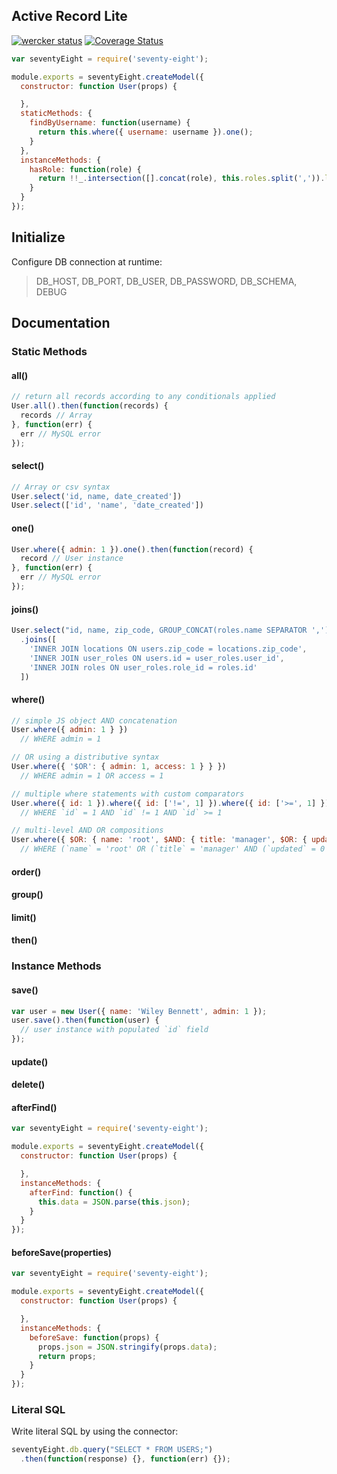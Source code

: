 ## Active Record Lite
[![wercker status](https://app.wercker.com/status/00e73ae1d42d6fdab896730134abd8f8/s/master "wercker status")](https://app.wercker.com/project/bykey/00e73ae1d42d6fdab896730134abd8f8)
[![Coverage Status](https://coveralls.io/repos/wileybenet/seventy-eight/badge.svg?branch=master&service=github)](https://coveralls.io/github/wileybenet/seventy-eight?branch=master)

```javascript
var seventyEight = require('seventy-eight');

module.exports = seventyEight.createModel({
  constructor: function User(props) {

  },
  staticMethods: {
    findByUsername: function(username) {
      return this.where({ username: username }).one();
    }
  },
  instanceMethods: {
    hasRole: function(role) {
      return !!_.intersection([].concat(role), this.roles.split(',')).length;
    }
  }
});
```

## Initialize

Configure DB connection at runtime:

> DB_HOST, DB_PORT, DB_USER, DB_PASSWORD, DB_SCHEMA, DEBUG

## Documentation

### Static Methods

#### all()

```javascript
// return all records according to any conditionals applied
User.all().then(function(records) {
  records // Array
}, function(err) {
  err // MySQL error
});
```

#### select()

```javascript
// Array or csv syntax
User.select('id, name, date_created'])
User.select(['id', 'name', 'date_created'])
```

#### one()

```javascript
User.where({ admin: 1 }).one().then(function(record) {
  record // User instance
}, function(err) {
  err // MySQL error
});
```

#### joins()

```javascript
User.select("id, name, zip_code, GROUP_CONCAT(roles.name SEPARATOR ',')")
  .joins([
    'INNER JOIN locations ON users.zip_code = locations.zip_code',
    'INNER JOIN user_roles ON users.id = user_roles.user_id',
    'INNER JOIN roles ON user_roles.role_id = roles.id'
  ])
```

#### where()

```javascript
// simple JS object AND concatenation
User.where({ admin: 1 } })
  // WHERE admin = 1

// OR using a distributive syntax
User.where({ '$OR': { admin: 1, access: 1 } } })
  // WHERE admin = 1 OR access = 1

// multiple where statements with custom comparators
User.where({ id: 1 }).where({ id: ['!=', 1] }).where({ id: ['>=', 1] });
  // WHERE `id` = 1 AND `id` != 1 AND `id` >= 1

// multi-level AND OR compositions
User.where({ $OR: { name: 'root', $AND: { title: 'manager', $OR: { updated: 0, deleted: 1 } } } })
  // WHERE (`name` = 'root' OR (`title` = 'manager' AND (`updated` = 0 OR `deleted` = 1)))
```

#### order()

#### group()

#### limit()

#### then()

### Instance Methods

#### save()

```javascript
var user = new User({ name: 'Wiley Bennett', admin: 1 });
user.save().then(function(user) {
  // user instance with populated `id` field
});
```

#### update()

#### delete()

#### afterFind()

```javascript
var seventyEight = require('seventy-eight');

module.exports = seventyEight.createModel({
  constructor: function User(props) {

  },
  instanceMethods: {
    afterFind: function() {
      this.data = JSON.parse(this.json);
    }
  }
});
```

#### beforeSave(properties)

```javascript
var seventyEight = require('seventy-eight');

module.exports = seventyEight.createModel({
  constructor: function User(props) {

  },
  instanceMethods: {
    beforeSave: function(props) {
      props.json = JSON.stringify(props.data);
      return props;
    }
  }
});
```

### Literal SQL

Write literal SQL by using the connector:
```javascript
seventyEight.db.query("SELECT * FROM USERS;")
  .then(function(response) {}, function(err) {});
```
